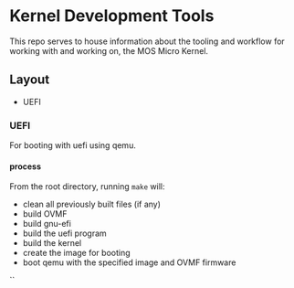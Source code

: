 # Kernel Development Tools

This repo serves to house information about the tooling and workflow for working with and working on, the MOS Micro Kernel.

## Layout

* UEFI

### UEFI

For booting with uefi using qemu.

#### process

From the root directory, running `make` will:

* clean all previously built files (if any)
* build OVMF
* build gnu-efi
* build the uefi program
* build the kernel
* create the image for booting
* boot qemu with the specified image and OVMF firmware

``
